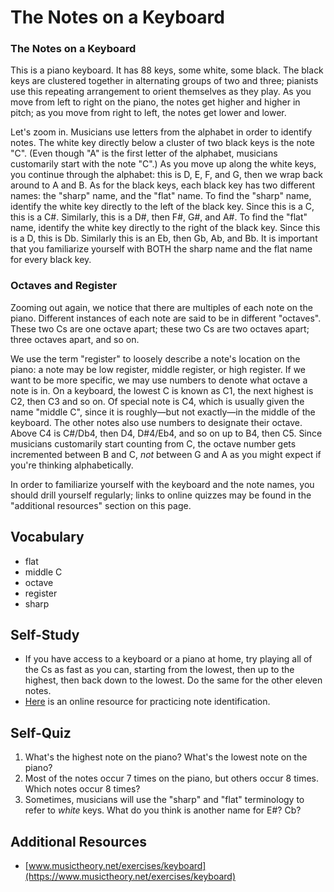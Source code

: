 # The Notes on a Keyboard

### The Notes on a Keyboard

This is a piano keyboard.  It has 88 keys, some white, some black.  The black
keys are clustered together in alternating groups of two and three; pianists
use this repeating arrangement to orient themselves as they play.  As you move
from left to right on the piano, the notes get higher and higher in pitch; as
you move from right to left, the notes get lower and lower.

Let's zoom in.  Musicians use letters from the alphabet in order to identify
notes.  The white key directly below a cluster of two black keys is the note
"C".  (Even though "A" is the first letter of the alphabet, musicians
customarily start with the note "C".)  As you move up along the white keys, you
continue through the alphabet: this is D, E, F, and G, then we wrap back around
to A and B.  As for the black keys, each black key has two different names: the
"sharp" name, and the "flat" name.  To find the "sharp" name, identify the
white key directly to the left of the black key.  Since this is a C, this is a
C#.  Similarly, this is a D#, then F#, G#, and A#.  To find the "flat" name,
identify the white key directly to the right of the black key.  Since this is a
D, this is Db.  Similarly this is an Eb, then Gb, Ab, and Bb.  It is important
that you familiarize yourself with BOTH the sharp name and the flat name for
every black key.

### Octaves and Register

Zooming out again, we notice that there are multiples of each note on the
piano.  Different instances of each note are said to be in different "octaves".
These two Cs are one octave apart; these two Cs are two octaves apart; three
octaves apart, and so on.

We use the term "register" to loosely describe a note's location on the piano:
a note may be low register, middle register, or high register.  If we want to
be more specific, we may use numbers to denote what octave a note is in.  On a
keyboard, the lowest C is known as C1, the next highest is C2, then C3 and so
on.  Of special note is C4, which is usually given the name "middle C", since
it is roughly—but not exactly—in the middle of the keyboard.  The other notes
also use numbers to designate their octave.  Above C4 is C#/Db4, then D4,
D#4/Eb4, and so on up to B4, then C5.  Since musicians customarily start
counting from C, the octave number gets incremented between B and C, *not*
between G and A as you might expect if you're thinking alphabetically.

In order to familiarize yourself with the keyboard and the note names, you
should drill yourself regularly; links to online quizzes may be found in the
"additional resources" section on this page.


## Vocabulary

- flat
- middle C
- octave
- register
- sharp


## Self-Study

- If you have access to a keyboard or a piano at home, try playing all of the
  Cs as fast as you can, starting from the lowest, then up to the highest, then
  back down to the lowest.  Do the same for the other eleven notes.
- [Here](https://www.musictheory.net/exercises/keyboard) is an online resource
  for practicing note identification.
  


## Self-Quiz

1. What's the highest note on the piano?  What's the lowest note on the piano?
2. Most of the notes occur 7 times on the piano, but others occur 8 times.
   Which notes occur 8 times?
3. Sometimes, musicians will use the "sharp" and "flat" terminology to refer to
   *white* keys.  What do you think is another name for E#?  Cb?


## Additional Resources

- [www.musictheory.net/exercises/keyboard](https://www.musictheory.net/exercises/keyboard)

